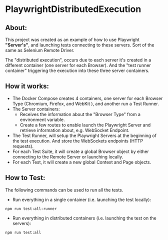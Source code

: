# PlaywrightDistributedExecution

## About:
This project was created as an example of how to use Playwright **"Server's"**, and launching tests connecting to these servers. Sort of the same as Selenium Remote Driver.

The "distributed execution", occurs due to each server it's created in a different container (one server for each Browser). And the "test runner container" triggering the execution into these three server containers.

## How it works:
- The Docker Compose creates 4 containers, one server for each Browser Type (Chromium, Firefox, and WebKit ), and another run a Test Runner.
- The Server containers:
    -   Receives the information about the "Browser Type" from a environment variable.
    -   Create a few routes to enable launch the Playwright Server and retrieve information about, e.g. WebSocket Endpoint.
- The Test Runner, will setup the Playwright Servers at the beginning of the test execution. And store the WebSockets endpoints (HTTP requests).
- For each Test Suite, it will create a global Browser object by either connecting to the Remote Server or launching locally.
- For each Test, it will create a new global Context and Page objects.

## How to Test:
The following commands can be used to run all the tests.
- Run everything in a single container (i.e. launching the test locally):
~~~~
npm run test:all:runner
~~~~
- Run everything in distributed containers (i.e. launching the test on the servers):
~~~~
npm run test:all
~~~~